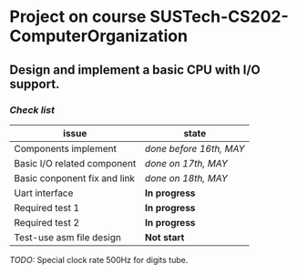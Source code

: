 # Project on course SUSTech-CS202-ComputerOrganization
## Design and implement a basic CPU with I/O support.  
### *Check list*
|issue|state
|----|----
|Components implement|*done before 16th, MAY*
|Basic I/O related component|*done on 17th, MAY*
|Basic conponent fix and link|*done on 18th, MAY*
|Uart interface| **In progress**
|Required test 1|**In progress**
|Required test 2|**In progress**
|Test-use asm file design|**Not start**

*TODO:* Special clock rate 500Hz for digits tube. 
